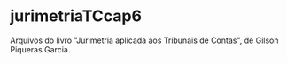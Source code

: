 # jurimetriaTCcap6

Arquivos do livro "Jurimetria aplicada aos Tribunais de Contas", de Gilson Piqueras Garcia.
